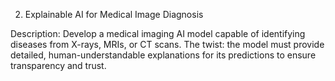 2. Explainable AI for Medical Image Diagnosis


Description: Develop a medical imaging AI model capable of identifying diseases from X-rays, MRIs, or CT scans. The twist: the model must provide detailed, human-understandable explanations for its predictions to ensure transparency and trust.

